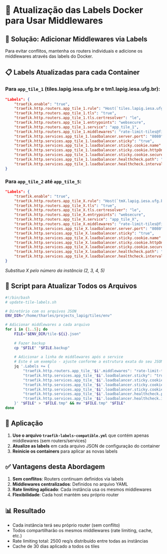 # 📝 Atualização das Labels Docker para Usar Middlewares

## 🎯 Solução: Adicionar Middlewares via Labels

Para evitar conflitos, mantenha os routers individuais e adicione os middlewares através das labels do Docker.

## 📋 Labels Atualizadas para cada Container

### Para `app_tile_1` (tiles.lapig.iesa.ufg.br e tm1.lapig.iesa.ufg.br):
```json
"Labels": {
    "traefik.enable": "true",
    "traefik.http.routers.app_tile_1.rule": "Host(`tiles.lapig.iesa.ufg.br`) || Host(`tm1.lapig.iesa.ufg.br`)",
    "traefik.http.routers.app_tile_1.tls": "true",
    "traefik.http.routers.app_tile_1.tls.certresolver": "le",
    "traefik.http.routers.app_tile_1.entrypoints": "websecure",
    "traefik.http.routers.app_tile_1.service": "app_tile_1",
    "traefik.http.routers.app_tile_1.middlewares": "rate-limit-tiles@file,compress@file,cache-headers-tiles@file,secure-headers@file",
    "traefik.http.services.app_tile_1.loadbalancer.server.port": "8080",
    "traefik.http.services.app_tile_1.loadbalancer.sticky": "true",
    "traefik.http.services.app_tile_1.loadbalancer.sticky.cookie.name": "tile_session",
    "traefik.http.services.app_tile_1.loadbalancer.sticky.cookie.httpOnly": "true",
    "traefik.http.services.app_tile_1.loadbalancer.sticky.cookie.secure": "true",
    "traefik.http.services.app_tile_1.loadbalancer.healthcheck.path": "/health",
    "traefik.http.services.app_tile_1.loadbalancer.healthcheck.interval": "10s"
}
```

### Para `app_tile_2` até `app_tile_5`:
```json
"Labels": {
    "traefik.enable": "true",
    "traefik.http.routers.app_tile_X.rule": "Host(`tmX.lapig.iesa.ufg.br`)",
    "traefik.http.routers.app_tile_X.tls": "true",
    "traefik.http.routers.app_tile_X.tls.certresolver": "le",
    "traefik.http.routers.app_tile_X.entrypoints": "websecure",
    "traefik.http.routers.app_tile_X.service": "app_tile_X",
    "traefik.http.routers.app_tile_X.middlewares": "rate-limit-tiles@file,compress@file,cache-headers-tiles@file,secure-headers@file",
    "traefik.http.services.app_tile_X.loadbalancer.server.port": "8080",
    "traefik.http.services.app_tile_X.loadbalancer.sticky": "true",
    "traefik.http.services.app_tile_X.loadbalancer.sticky.cookie.name": "tile_session",
    "traefik.http.services.app_tile_X.loadbalancer.sticky.cookie.httpOnly": "true",
    "traefik.http.services.app_tile_X.loadbalancer.sticky.cookie.secure": "true",
    "traefik.http.services.app_tile_X.loadbalancer.healthcheck.path": "/health",
    "traefik.http.services.app_tile_X.loadbalancer.healthcheck.interval": "10s"
}
```
*Substitua X pelo número da instância (2, 3, 4, 5)*

## 🔧 Script para Atualizar Todos os Arquivos

```bash
#!/bin/bash
# update-tile-labels.sh

# Diretório com os arquivos JSON
ENV_DIR="/home/tharles/projects_lapig/tiles/env"

# Adicionar middlewares a cada arquivo
for i in {1..5}; do
    FILE="$ENV_DIR/tile-${i}.json"
    
    # Fazer backup
    cp "$FILE" "$FILE.backup"
    
    # Adicionar a linha de middlewares após o service
    # Este é um exemplo - ajuste conforme a estrutura exata do seu JSON
    jq '.Labels += {
        "traefik.http.routers.app_tile_'$i'.middlewares": "rate-limit-tiles@file,compress@file,cache-headers-tiles@file,secure-headers@file",
        "traefik.http.services.app_tile_'$i'.loadbalancer.sticky": "true",
        "traefik.http.services.app_tile_'$i'.loadbalancer.sticky.cookie.name": "tile_session",
        "traefik.http.services.app_tile_'$i'.loadbalancer.sticky.cookie.httpOnly": "true",
        "traefik.http.services.app_tile_'$i'.loadbalancer.sticky.cookie.secure": "true",
        "traefik.http.services.app_tile_'$i'.loadbalancer.healthcheck.path": "/health",
        "traefik.http.services.app_tile_'$i'.loadbalancer.healthcheck.interval": "10s"
    }' "$FILE" > "$FILE.tmp" && mv "$FILE.tmp" "$FILE"
done
```

## 🚀 Aplicação

1. **Use o arquivo `traefik-labels-compatible.yml`** que contém apenas middlewares (sem routers/services)
2. **Atualize as labels** em cada arquivo JSON de configuração do container
3. **Reinicie os containers** para aplicar as novas labels

## ✅ Vantagens desta Abordagem

1. **Sem conflitos**: Routers continuam definidos via labels
2. **Middlewares centralizados**: Definidos no arquivo YAML
3. **Rate limiting aplicado**: Cada instância usa os mesmos middlewares
4. **Flexibilidade**: Cada host mantém seu próprio router

## 📊 Resultado

- Cada instância terá seu próprio router (sem conflito)
- Todos compartilharão os mesmos middlewares (rate limiting, cache, etc.)
- Rate limiting total: 2500 req/s distribuído entre todas as instâncias
- Cache de 30 dias aplicado a todos os tiles